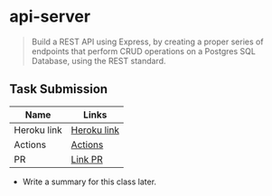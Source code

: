 # api-server


> Build a REST API using Express, by creating a proper series of endpoints that perform CRUD operations on a Postgres SQL Database, using the REST standard.

## Task Submission

|   Name |  Links  |
|--- |--- |
|  Heroku link |[Heroku link]()    |
|  Actions |[Actions ](https://github.com/Mujahedyousef/api-server/actions)   |
|  PR | [Link PR](https://github.com/Mujahedyousef/api-server/pull/1)  |

* Write a summary for this class later.  

